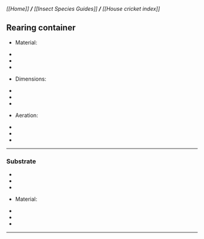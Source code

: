 _[[Home]] **/** [[Insect Species Guides]] **/** [[House cricket index]]_

##  **Rearing container**



* Material:

-
-
-

* Dimensions: 

-
-
-
* Aeration:

-
-
-

***

### **Substrate**

-
-
-

* Material:

-
-
-
***
